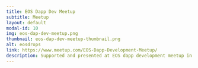 ```yaml
---
title: EOS Dapp Dev Meetup
subtitle: Meetup
layout: default
modal-id: 10
img: eos-dap-dev-meetup.png
thumbnail: eos-dap-dev-meetup-thumbnail.png
alt: eosdrops
link: https://www.meetup.com/EOS-Dapp-Development-Meetup/
description: Supported and presented at EOS dapp development meetup in Santa Monica, CA.
---
```

